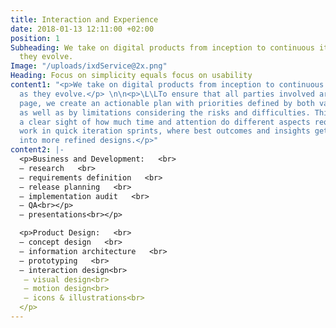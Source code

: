 ```yaml
---
title: Interaction and Experience
date: 2018-01-13 12:11:00 +02:00
position: 1
Subheading: We take on digital products from inception to continuous iterations as
  they evolve.
Image: "/uploads/ixdService@2x.png"
Heading: Focus on simplicity equals focus on usability
content1: "<p>We take on digital products from inception to continuous iterations
  as they evolve.</p> \n\n<p>\L\LTo ensure that all parties involved are on the same
  page, we create an actionable plan with priorities defined by both value and effort,
  as well as by limitations considering the risks and difficulties. This provides
  a clear sight of how much time and attention do different aspects require.</p>\n\n<p>We
  work in quick iteration sprints, where best outcomes and insights get distilled
  into more refined designs.</p>"
content2: |-
  <p>Business and Development:   <br>
  — research   <br>
  — requirements definition   <br>
  — release planning   <br>
  — implementation audit   <br>
  — QA<br></p>
  — presentations<br></p>

  <p>Product Design:   <br>
  — concept design   <br>
  — information architecture   <br>
  — prototyping   <br>
  — interaction design<br>
   — visual design<br>
   — motion design<br>
   — icons & illustrations<br>
  </p>
---
```


